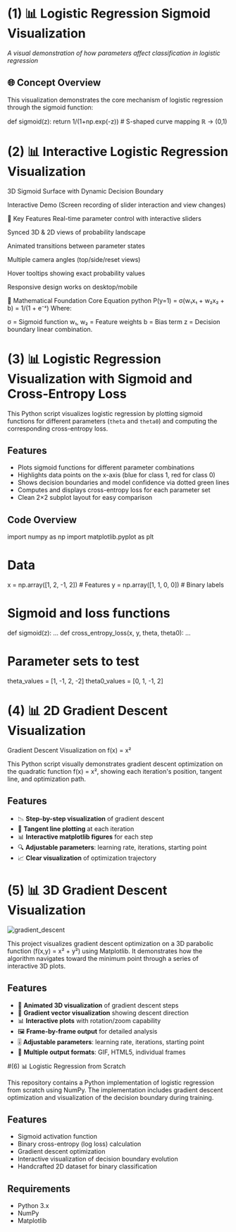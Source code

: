 # (1) 📊 Logistic Regression Sigmoid Visualization

*A visual demonstration of how parameters affect classification in logistic regression*

## 🌐 Concept Overview
This visualization demonstrates the core mechanism of logistic regression through the sigmoid function:

def sigmoid(z):
    return 1/(1+np.exp(-z))  # S-shaped curve mapping ℝ → (0,1)





# (2) 📊 Interactive Logistic Regression Visualization

3D Sigmoid Surface with Dynamic Decision Boundary

Interactive Demo
(Screen recording of slider interaction and view changes)

🌟 Key Features
Real-time parameter control with interactive sliders

Synced 3D & 2D views of probability landscape

Animated transitions between parameter states

Multiple camera angles (top/side/reset views)

Hover tooltips showing exact probability values

Responsive design works on desktop/mobile

🧮 Mathematical Foundation
Core Equation
python
P(y=1) = σ(w₁x₁ + w₂x₂ + b) = 1/(1 + e⁻ᶻ)
Where:

σ = Sigmoid function
w₁, w₂ = Feature weights
b = Bias term
z = Decision boundary linear combination.





# (3) 📊 Logistic Regression Visualization with Sigmoid and Cross-Entropy Loss

This Python script visualizes logistic regression by plotting sigmoid functions for different parameters (`theta` and `theta0`) and computing the corresponding cross-entropy loss.
## Features
- Plots sigmoid functions for different parameter combinations
- Highlights data points on the x-axis (blue for class 1, red for class 0)
- Shows decision boundaries and model confidence via dotted green lines
- Computes and displays cross-entropy loss for each parameter set
- Clean 2×2 subplot layout for easy comparison

## Code Overview
import numpy as np
import matplotlib.pyplot as plt

# Data
x = np.array([1, 2, -1, 2])   # Features
y = np.array([1, 1, 0, 0])    # Binary labels

# Sigmoid and loss functions
def sigmoid(z): ...
def cross_entropy_loss(x, y, theta, theta0): ...

# Parameter sets to test
theta_values = [1, -1, 2, -2]
theta0_values = [0, 1, -1, 2]






# (4) 📊 2D Gradient Descent Visualization
 Gradient Descent Visualization on f(x) = x²

This Python script visually demonstrates gradient descent optimization on the quadratic function f(x) = x², showing each iteration's position, tangent line, and optimization path.

## Features

- 📉 **Step-by-step visualization** of gradient descent
- 📐 **Tangent line plotting** at each iteration
- 📊 **Interactive matplotlib figures** for each step
- 🔍 **Adjustable parameters**: learning rate, iterations, starting point
- 📈 **Clear visualization** of optimization trajectory

  



# (5) 📊 3D Gradient Descent Visualization

![gradient_descent](https://github.com/user-attachments/assets/afce4f84-1dab-437a-86b8-a0c939b2dd30)

This project visualizes gradient descent optimization on a 3D parabolic function (f(x,y) = x² + y²) using Matplotlib. It demonstrates how the algorithm navigates toward the minimum point through a series of interactive 3D plots.

## Features

- 🎥 **Animated 3D visualization** of gradient descent steps
- 📐 **Gradient vector visualization** showing descent direction
- 📊 **Interactive plots** with rotation/zoom capability
- 🖼️ **Frame-by-frame output** for detailed analysis
- 🎚️ **Adjustable parameters**: learning rate, iterations, starting point
- 🔄 **Multiple output formats**: GIF, HTML5, individual frames






#(6) 📊 Logistic Regression from Scratch

This repository contains a Python implementation of logistic regression from scratch using NumPy. The implementation includes gradient descent optimization and visualization of the decision boundary during training.

## Features

- Sigmoid activation function
- Binary cross-entropy (log loss) calculation
- Gradient descent optimization
- Interactive visualization of decision boundary evolution
- Handcrafted 2D dataset for binary classification

## Requirements

- Python 3.x
- NumPy
- Matplotlib

